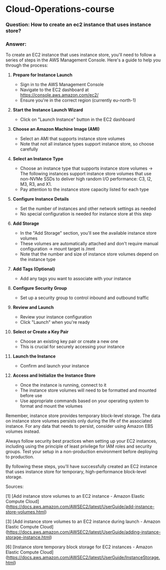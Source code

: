 # Cloud-Operations-course

### Question: How to create an ec2 instance that uses instance store?

### Answer:

To create an EC2 instance that uses instance store, you'll need to follow a series of steps in the AWS Management Console. Here's a guide to help you through the process:

1. **Prepare for Instance Launch**
   - Sign in to the AWS Management Console
   - Navigate to the EC2 dashboard at https://console.aws.amazon.com/ec2/
   - Ensure you're in the correct region (currently eu-north-1)

2. **Start the Instance Launch Wizard**
   - Click on "Launch Instance" button in the EC2 dashboard

3. **Choose an Amazon Machine Image (AMI)**
   - Select an AMI that supports instance store volumes
   - Note that not all instance types support instance store, so choose carefully

4. **Select an Instance Type**
   - Choose an instance type that supports instance store volumes -> The following instances support instance store volumes that use non-NVMe SSDs to deliver high random I/O performance: C3, I2, M3, R3, and X1. 
   - Pay attention to the instance store capacity listed for each type

5. **Configure Instance Details**
   - Set the number of instances and other network settings as needed
   - No special configuration is needed for instance store at this step

6. **Add Storage**
   - In the "Add Storage" section, you'll see the available instance store volumes
   - These volumes are automatically attached and don't require manual configuration -> mount target is /mnt
   - Note that the number and size of instance store volumes depend on the instance type

7. **Add Tags (Optional)**
   - Add any tags you want to associate with your instance

8. **Configure Security Group**
   - Set up a security group to control inbound and outbound traffic

9. **Review and Launch**
   - Review your instance configuration
   - Click "Launch" when you're ready

10. **Select or Create a Key Pair**
    - Choose an existing key pair or create a new one
    - This is crucial for securely accessing your instance

11. **Launch the Instance**
    - Confirm and launch your instance

12. **Access and Initialize the Instance Store**
    - Once the instance is running, connect to it
    - The instance store volumes will need to be formatted and mounted before use
    - Use appropriate commands based on your operating system to format and mount the volumes

Remember, instance store provides temporary block-level storage. The data on instance store volumes persists only during the life of the associated instance. For any data that needs to persist, consider using Amazon EBS volumes instead.

Always follow security best practices when setting up your EC2 instances, including using the principle of least privilege for IAM roles and security groups. Test your setup in a non-production environment before deploying to production.

By following these steps, you'll have successfully created an EC2 instance that uses instance store for temporary, high-performance block-level storage.

Sources:

[1] [Add instance store volumes to an EC2 instance - Amazon Elastic Compute Cloud] (https://docs.aws.amazon.com/AWSEC2/latest/UserGuide/add-instance-store-volumes.html)

[3] [Add instance store volumes to an EC2 instance during launch - Amazon Elastic Compute Cloud] (https://docs.aws.amazon.com/AWSEC2/latest/UserGuide/adding-instance-storage-instance.html)

[6] [Instance store temporary block storage for EC2 instances - Amazon Elastic Compute Cloud] (https://docs.aws.amazon.com/AWSEC2/latest/UserGuide/InstanceStorage.html)
